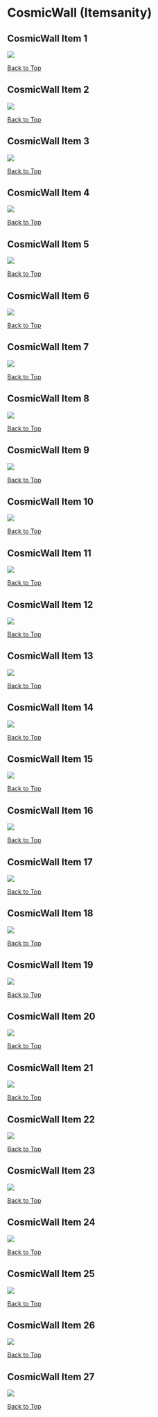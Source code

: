 # CosmicWall (Itemsanity)

## CosmicWall Item 1
![](./CosmicWall/item-1-1.png)

[Back to Top](#)

## CosmicWall Item 2
![](./CosmicWall/item-2-1.png)

[Back to Top](#)

## CosmicWall Item 3
![](./CosmicWall/item-3-1.png)

[Back to Top](#)

## CosmicWall Item 4
![](./CosmicWall/item-4-1.png)

[Back to Top](#)

## CosmicWall Item 5
![](./CosmicWall/item-5-1.png)

[Back to Top](#)

## CosmicWall Item 6
![](./CosmicWall/item-6-1.png)

[Back to Top](#)

## CosmicWall Item 7
![](./CosmicWall/item-7-1.png)

[Back to Top](#)

## CosmicWall Item 8
![](./CosmicWall/item-8-1.png)

[Back to Top](#)

## CosmicWall Item 9
![](./CosmicWall/item-9-1.png)

[Back to Top](#)

## CosmicWall Item 10
![](./CosmicWall/item-10-1.png)

[Back to Top](#)

## CosmicWall Item 11
![](./CosmicWall/item-11-1.png)

[Back to Top](#)

## CosmicWall Item 12
![](./CosmicWall/item-12-1.png)

[Back to Top](#)

## CosmicWall Item 13
![](./CosmicWall/item-13-1.png)

[Back to Top](#)

## CosmicWall Item 14
![](./CosmicWall/item-14-1.png)

[Back to Top](#)

## CosmicWall Item 15
![](./CosmicWall/item-15-1.png)

[Back to Top](#)

## CosmicWall Item 16
![](./CosmicWall/item-16-1.png)

[Back to Top](#)

## CosmicWall Item 17
![](./CosmicWall/item-17-1.png)

[Back to Top](#)

## CosmicWall Item 18
![](./CosmicWall/item-18-1.png)

[Back to Top](#)

## CosmicWall Item 19
![](./CosmicWall/item-19-1.png)

[Back to Top](#)

## CosmicWall Item 20
![](./CosmicWall/item-20-1.png)

[Back to Top](#)

## CosmicWall Item 21
![](./CosmicWall/item-21-1.png)

[Back to Top](#)

## CosmicWall Item 22
![](./CosmicWall/item-22-1.png)

[Back to Top](#)

## CosmicWall Item 23
![](./CosmicWall/item-23-1.png)

[Back to Top](#)

## CosmicWall Item 24
![](./CosmicWall/item-24-1.png)

[Back to Top](#)

## CosmicWall Item 25
![](./CosmicWall/item-25-1.png)

[Back to Top](#)

## CosmicWall Item 26
![](./CosmicWall/item-26-1.png)

[Back to Top](#)

## CosmicWall Item 27
![](./CosmicWall/item-27-1.png)

[Back to Top](#)

